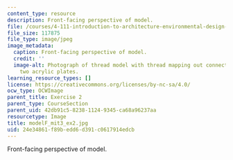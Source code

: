 ```yaml
---
content_type: resource
description: Front-facing perspective of model.
file: /courses/4-111-introduction-to-architecture-environmental-design-spring-2014/24e34861f89bedd6d391c0617914edcb_modelF_mit3_ex2.jpg
file_size: 117875
file_type: image/jpeg
image_metadata:
  caption: Front-facing perspective of model.
  credit: ''
  image-alt: Photograph of thread model with thread mapping out connections between
    two acrylic plates.
learning_resource_types: []
license: https://creativecommons.org/licenses/by-nc-sa/4.0/
ocw_type: OCWImage
parent_title: Exercise 2
parent_type: CourseSection
parent_uid: 42db91c5-8238-1124-9345-ca68a96237aa
resourcetype: Image
title: modelF_mit3_ex2.jpg
uid: 24e34861-f89b-edd6-d391-c0617914edcb
---
```

Front-facing perspective of model.